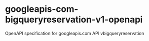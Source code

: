 # googleapis-com-bigqueryreservation-v1-openapi
OpenAPI specification for googleapis.com API vbigqueryreservation

